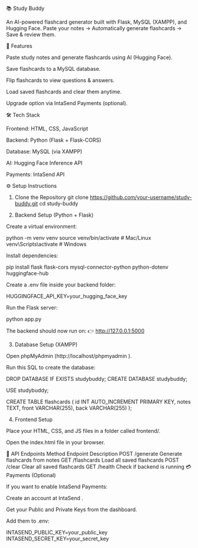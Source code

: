 📚 Study Buddy

An AI-powered flashcard generator built with Flask, MySQL (XAMPP), and Hugging Face.
Paste your notes → Automatically generate flashcards → Save & review them.

🚀 Features

Paste study notes and generate flashcards using AI (Hugging Face).

Save flashcards to a MySQL database.

Flip flashcards to view questions & answers.

Load saved flashcards and clear them anytime.

Upgrade option via IntaSend Payments (optional).

🛠 Tech Stack

Frontend: HTML, CSS, JavaScript

Backend: Python (Flask + Flask-CORS)

Database: MySQL (via XAMPP)

AI: Hugging Face Inference API

Payments: IntaSend API

⚙️ Setup Instructions
1. Clone the Repository
git clone https://github.com/your-username/study-buddy.git
cd study-buddy

2. Backend Setup (Python + Flask)

Create a virtual environment:

python -m venv venv
source venv/bin/activate   # Mac/Linux
venv\Scripts\activate      # Windows


Install dependencies:

pip install flask flask-cors mysql-connector-python python-dotenv huggingface-hub


Create a .env file inside your backend folder:

HUGGINGFACE_API_KEY=your_hugging_face_key


Run the Flask server:

python app.py


The backend should now run on:
👉 http://127.0.0.1:5000

3. Database Setup (XAMPP)

Open phpMyAdmin (http://localhost/phpmyadmin
).

Run this SQL to create the database:

DROP DATABASE IF EXISTS studybuddy;
CREATE DATABASE studybuddy;

USE studybuddy;

CREATE TABLE flashcards (
    id INT AUTO_INCREMENT PRIMARY KEY,
    notes TEXT,
    front VARCHAR(255),
    back VARCHAR(255)
);

4. Frontend Setup

Place your HTML, CSS, and JS files in a folder called frontend/.

Open the index.html file in your browser.

📌 API Endpoints
Method	Endpoint	Description
POST	/generate	Generate flashcards from notes
GET	/flashcards	Load all saved flashcards
POST	/clear	Clear all saved flashcards
GET	/health	Check if backend is running
💳 Payments (Optional)

If you want to enable IntaSend Payments:

Create an account at IntaSend
.

Get your Public and Private Keys from the dashboard.

Add them to .env:

INTASEND_PUBLIC_KEY=your_public_key
INTASEND_SECRET_KEY=your_secret_key
